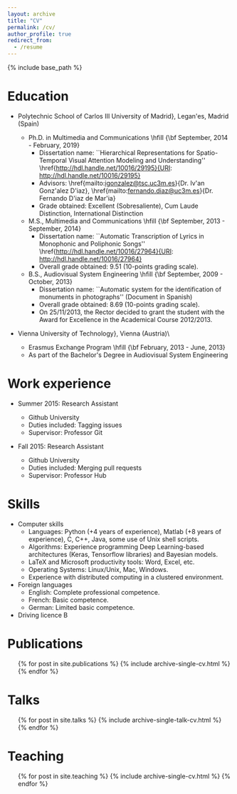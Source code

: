 ```yaml
---
layout: archive
title: "CV"
permalink: /cv/
author_profile: true
redirect_from:
  - /resume
---
```


{% include base_path %}

Education
======
* Polytechnic School of Carlos III University of Madrid}, Legan\'es, Madrid (Spain)
  * Ph.D. in Multimedia and Communications \hfill {\bf September, 2014 - February, 2019}
    * Dissertation name:  ``Hierarchical Representations for Spatio-Temporal Visual Attention Modeling and Understanding'' \href{http://hdl.handle.net/10016/29195}{URI: http://hdl.handle.net/10016/29195} 
    * Advisors:  \href{mailto:igonzalez@tsc.uc3m.es}{Dr. Iv\'an Gonz\'alez D\'iaz}, \href{mailto:fernando.diaz@uc3m.es}{Dr. Fernando D\'iaz de Mar\'ia}
    * Grade obtained: Excellent (Sobresaliente), Cum Laude Distinction, International Distinction
  * M.S., Multimedia and Communications \hfill {\bf September, 2013 - September, 2014}
    * Dissertation name:  ``Automatic Transcription of Lyrics in Monophonic and Poliphonic Songs'' \href{http://hdl.handle.net/10016/27964}{URI: http://hdl.handle.net/10016/27964}
    * Overall grade obtained: 9.51 (10-points grading scale).
  * B.S., Audiovisual System Engineering \hfill {\bf September, 2009 - October, 2013}
    * Dissertation name:  ``Automatic system for the identification of monuments in photographs'' (Document in Spanish)
    * Overall grade obtained: 8.69 (10-points grading scale).
    * On 25/11/2013, the Rector decided to grant the student with the Award for Excellence in the Academical Course 2012/2013.

* Vienna University of Technology}, Vienna (Austria)\\
  * Erasmus Exchange Program \hfill {\bf February, 2013 - June, 2013}
  * As part of the Bachelor's Degree in Audiovisual System Engineering 

Work experience
======
* Summer 2015: Research Assistant
  * Github University
  * Duties included: Tagging issues
  * Supervisor: Professor Git

* Fall 2015: Research Assistant
  * Github University
  * Duties included: Merging pull requests
  * Supervisor: Professor Hub
  
Skills
======
* Computer skills
  * Languages: Python (+4 years of experience), Matlab (+8 years of experience), C, C++, Java, some use of Unix shell scripts.
  * Algorithms: Experience programming Deep Learning-based architectures (Keras, Tensorflow libraries) and Bayesian models.
  * LaTeX and Microsoft productivity tools: Word, Excel, etc.
  * Operating Systems: Linux/Unix, Mac, Windows. 
  * Experience with distributed computing in a clustered environment.
* Foreign languages
  * English: Complete professional competence.
  * French: Basic competence.
  * German: Limited basic competence.
* Driving licence B

Publications
======
  <ul>{% for post in site.publications %}
    {% include archive-single-cv.html %}
  {% endfor %}</ul>
  
Talks
======
  <ul>{% for post in site.talks %}
    {% include archive-single-talk-cv.html %}
  {% endfor %}</ul>
  
Teaching
======
  <ul>{% for post in site.teaching %}
    {% include archive-single-cv.html %}
  {% endfor %}</ul>
